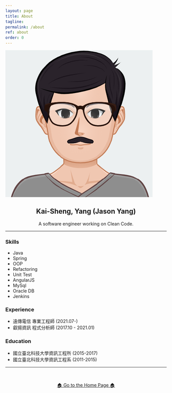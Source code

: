 ```yaml
---
layout: page
title: About
tagline: 
permalink: /about
ref: about
order: 0
---
```


![profile](/assets/image/profile.png?style=center&size=medium)


<h2 style="text-align: center;"><strong>Kai-Sheng, Yang (Jason Yang)</strong></h2>
<p style="text-align: center;">A software engineer working on Clean Code.</p>

-----

### **Skills**
- Java
- Spring
- OOP
- Refactoring
- Unit Test
- AngularJS
- MySql
- Oracle DB
- Jenkins

### **Experience**
- 遠傳電信 專業工程師 (2021.07-)
- 叡揚資訊 程式分析師 (2017.10 - 2021.01)

### **Education**
- 國立臺北科技大學資訊工程所 (2015-2017)
- 國立臺北科技大學資訊工程系 (2011-2015)

------

<div style="padding-top:32px; text-align: center;">
  <a href="/"> 🏠 Go to the Home Page 🏠</a>
</div>
